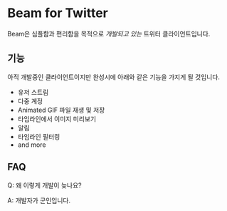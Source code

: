 # Beam for Twitter

Beam은 심플함과 편리함을 목적으로 *개발되고 있는* 트위터 클라이언트입니다.

## 기능

아직 개발중인 클라이언트이지만 완성시에 아래와 같은 기능을 가지게 될 것입니다.

- 유저 스트림
- 다중 계정
- Animated GIF 파일 재생 및 저장
- 타임라인에서 이미지 미리보기
- 알림
- 타임라인 필터링
- and more

## FAQ

Q: 왜 이렇게 개발이 늦나요?

A: 개발자가 군인입니다.

